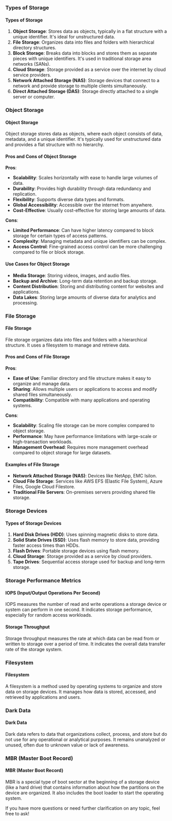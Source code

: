 ### Types of Storage

#### Types of Storage
1. **Object Storage**: Stores data as objects, typically in a flat structure with a unique identifier. It's ideal for unstructured data.
2. **File Storage**: Organizes data into files and folders with hierarchical directory structures.
3. **Block Storage**: Breaks data into blocks and stores them as separate pieces with unique identifiers. It's used in traditional storage area networks (SANs).
4. **Cloud Storage**: Storage provided as a service over the internet by cloud service providers.
5. **Network Attached Storage (NAS)**: Storage devices that connect to a network and provide storage to multiple clients simultaneously.
6. **Direct Attached Storage (DAS)**: Storage directly attached to a single server or computer.

### Object Storage

#### Object Storage
Object storage stores data as objects, where each object consists of data, metadata, and a unique identifier. It's typically used for unstructured data and provides a flat structure with no hierarchy.

#### Pros and Cons of Object Storage

**Pros**:
- **Scalability**: Scales horizontally with ease to handle large volumes of data.
- **Durability**: Provides high durability through data redundancy and replication.
- **Flexibility**: Supports diverse data types and formats.
- **Global Accessibility**: Accessible over the internet from anywhere.
- **Cost-Effective**: Usually cost-effective for storing large amounts of data.

**Cons**:
- **Limited Performance**: Can have higher latency compared to block storage for certain types of access patterns.
- **Complexity**: Managing metadata and unique identifiers can be complex.
- **Access Control**: Fine-grained access control can be more challenging compared to file or block storage.

#### Use Cases for Object Storage
- **Media Storage**: Storing videos, images, and audio files.
- **Backup and Archive**: Long-term data retention and backup storage.
- **Content Distribution**: Storing and distributing content for websites and applications.
- **Data Lakes**: Storing large amounts of diverse data for analytics and processing.

### File Storage

#### File Storage
File storage organizes data into files and folders with a hierarchical structure. It uses a filesystem to manage and retrieve data.

#### Pros and Cons of File Storage

**Pros**:
- **Ease of Use**: Familiar directory and file structure makes it easy to organize and manage data.
- **Sharing**: Allows multiple users or applications to access and modify shared files simultaneously.
- **Compatibility**: Compatible with many applications and operating systems.

**Cons**:
- **Scalability**: Scaling file storage can be more complex compared to object storage.
- **Performance**: May have performance limitations with large-scale or high-transaction workloads.
- **Management Overhead**: Requires more management overhead compared to object storage for large datasets.

#### Examples of File Storage
- **Network Attached Storage (NAS)**: Devices like NetApp, EMC Isilon.
- **Cloud File Storage**: Services like AWS EFS (Elastic File System), Azure Files, Google Cloud Filestore.
- **Traditional File Servers**: On-premises servers providing shared file storage.

### Storage Devices

#### Types of Storage Devices
1. **Hard Disk Drives (HDD)**: Uses spinning magnetic disks to store data.
2. **Solid State Drives (SSD)**: Uses flash memory to store data, providing faster access times than HDDs.
3. **Flash Drives**: Portable storage devices using flash memory.
4. **Cloud Storage**: Storage provided as a service by cloud providers.
5. **Tape Drives**: Sequential access storage used for backup and long-term storage.

### Storage Performance Metrics

#### IOPS (Input/Output Operations Per Second)
IOPS measures the number of read and write operations a storage device or system can perform in one second. It indicates storage performance, especially for random access workloads.

#### Storage Throughput
Storage throughput measures the rate at which data can be read from or written to storage over a period of time. It indicates the overall data transfer rate of the storage system.

### Filesystem

#### Filesystem
A filesystem is a method used by operating systems to organize and store data on storage devices. It manages how data is stored, accessed, and retrieved by applications and users.

### Dark Data

#### Dark Data
Dark data refers to data that organizations collect, process, and store but do not use for any operational or analytical purposes. It remains unanalyzed or unused, often due to unknown value or lack of awareness.

### MBR (Master Boot Record)

#### MBR (Master Boot Record)
MBR is a special type of boot sector at the beginning of a storage device (like a hard drive) that contains information about how the partitions on the device are organized. It also includes the boot loader to start the operating system.

If you have more questions or need further clarification on any topic, feel free to ask!

